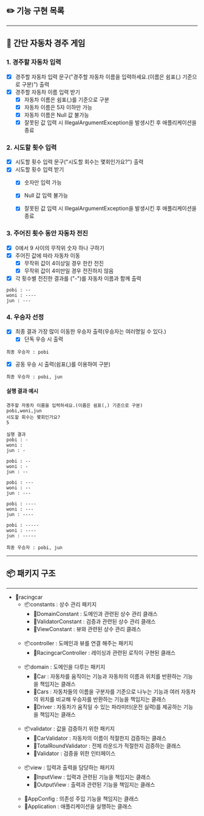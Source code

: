 ## ✏️ 기능 구현 목록

-------
## 🚚 간단 자동차 경주 게임

### 1. 경주할 자동차 입력

- [X] 경주할 자동차 입력 문구("경주할 자동차 이름을 입력하세요.(이름은 쉼표(,) 기준으로 구분)") 출력
- [X] 경주할 자동차 이름 입력 받기
  - [X] 자동차 이름은 쉼표(,)를 기준으로 구분
  - [X] 자동차 이름은 5자 이하만 가능
  - [X] 자동차 이름은 Null 값 불가능
  - [X] 잘못된 값 입력 시 IllegalArgumentException을 발생시킨 후 애플리케이션을 종료

### 2. 시도할 횟수 입력
- [X] 시도할 횟수 입력 문구("시도할 회수는 몇회인가요?") 출력 
- [X] 시도할 횟수 입력 받기
   - [X] 숫자만 입력 가능
   - [X] Null 값 입력 불가능
   - [X] 잘못된 값 입력 시 IllegalArgumentException을 발생시킨 후 애플리케이션을 종료


### 3. 주어진 횟수 동안 자동차 전진
- [X] 0에서 9 사이의 무작위 숫자 하나 구하기
- [X] 주어진 값에 따라 자동차 이동 
  - [X] 무작위 값이 4이상일 경우 한칸 전진
  - [X] 무작위 값이 4미만일 경우 전진하지 않음
- [X] 각 횟수별 전진한 결과를 ("-")를 자동차 이름과 함께 출력

```
pobi : --
woni : ----
jun : ---
```

### 4. 우승자 선정
- [X] 최종 결과 가장 많이 이동한 우승자 출력(우승자는 여러명일 수 있다.)
  - [X] 단독 우승 시 출력
```
최종 우승자 : pobi
```
  - [X] 공동 우승 시 출력(쉼표(,)를 이용하여 구분)
```
최종 우승자 : pobi, jun
```

#### 실행 결과 예시

```
경주할 자동차 이름을 입력하세요.(이름은 쉼표(,) 기준으로 구분)
pobi,woni,jun
시도할 회수는 몇회인가요?
5

실행 결과
pobi : -
woni : 
jun : -

pobi : --
woni : -
jun : --

pobi : ---
woni : --
jun : ---

pobi : ----
woni : ---
jun : ----

pobi : -----
woni : ----
jun : -----

최종 우승자 : pobi, jun
```   

---

## 📦️ 패키지 구조

---

* 🚚racingcar
  * 📦️constants : 상수 관리 패키지
    * 📄DomainConstant : 도메인과 관련된 상수 관리 클래스
    * 📄ValidatorConstant : 검증과 관련된 상수 관리 클래스
    * 📄ViewConstant : 뷰와 관련된 상수 관리 클래스
    <br/><br/>
  * 📦️controller : 도메인과 뷰를 연결 해주는 패키지
    * 📄RacingcarController : 레이싱과 관련된 로직이 구현된 클래스
    <br/><br/>
  * 📦️domain : 도메인을 다루는 패키지
    * 📄Car : 자동차를 움직이는 기능과 자동차의 이름과 위치를 반환하는 기능을 책임지는 클래스
    * 📄Cars : 자동차들의 이름을 구분자를 기준으로 나누는 기능과 여러 자동차의 위치를 비교해 우승자를 반환하는 기능을 책임지는 클래스
    * 📄Driver : 자동차가 움직일 수 있는 파라미터(운전 실력)를 제공하는 기능을 책임지는 클래스
    <br/><br/>
  * 📦️validator : 값을 검증하기 위한 패키지
    * 📄CarValidator : 자동차의 이름이 적절한지 검증하는 클래스
    * 📄TotalRoundValidator : 전체 라운드가 적절한지 검증하는 클래스
    * 📄Validator : 검증을 위한 인터페이스
    <br/><br/>
  * 📦️view : 입력과 출력을 담당하는 패키지
    * 📄InputView : 입력과 관련된 기능을 책임지는 클래스
    * 📄OutputView : 출력과 관련된 기능을 책임지는 클래스
    <br/><br/>
  * 📄AppConfig : 의존성 주입 기능을 책임지는 클래스 
  * 📄Application : 애플리케이션을 실행하는 클래스
  







